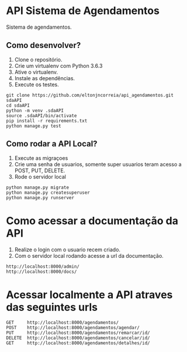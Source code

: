 # API Sistema de Agendamentos

Sistema de agendamentos.


## Como desenvolver?

1.  Clone o repositório.
2.  Crie um virtualenv com Python 3.6.3
3.  Ative o virtualenv.
4.  Instale as dependências.
5.  Execute os testes.

``` console
git clone https://github.com/eltonjncorreia/api_agendamentos.git sdaAPI
cd sdaAPI
python -m venv .sdaAPI
source .sdaAPI/bin/activate
pip install -r requirements.txt
python manage.py test

```

## Como rodar a API Local?

1. Execute as migraçoes
2. Crie uma senha de usuarios, somente super usuarios teram acesso a POST, PUT, DELETE.
3. Rode o servidor local


``` console
python manage.py migrate
python manage.py createsuperuser
python manage.py runserver

```


# Como acessar a documentação da API

1. Realize o login com o usuario recem criado.
2. Com o servidor local rodando acesse a url da documentação.


```console
http://localhost:8000/admin/
http://localhost:8000/docs/

```

# Acessar localmente a API atraves das seguintes urls
```console
GET     http://localhost:8000/agendamentos/
POST    http://localhost:8000/agendamentos/agendar/
PUT     http://localhost:8000/agendamentos/remarcar/id/
DELETE  http://localhost:8000/agendamentos/cancelar/id/
GET     http://localhost:8000/agendamentos/detalhes/id/

```


